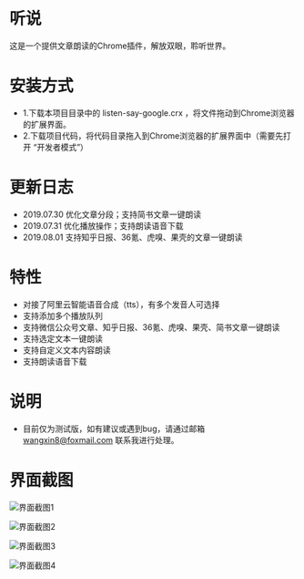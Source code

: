 # 听说

这是一个提供文章朗读的Chrome插件，解放双眼，聆听世界。

# 安装方式
* 1.下载本项目目录中的 listen-say-google.crx ，将文件拖动到Chrome浏览器的扩展界面。
* 2.下载项目代码，将代码目录拖入到Chrome浏览器的扩展界面中（需要先打开 “开发者模式”）

# 更新日志
* 2019.07.30 优化文章分段；支持简书文章一键朗读
* 2019.07.31 优化播放操作；支持朗读语音下载
* 2019.08.01 支持知乎日报、36氪、虎嗅、果壳的文章一键朗读

# 特性
* 对接了阿里云智能语音合成（tts），有多个发音人可选择
* 支持添加多个播放队列
* 支持微信公众号文章、知乎日报、36氪、虎嗅、果壳、简书文章一键朗读
* 支持选定文本一键朗读
* 支持自定义文本内容朗读
* 支持朗读语音下载

# 说明
* 目前仅为测试版，如有建议或遇到bug，请通过邮箱 wangxin8@foxmail.com 联系我进行处理。


# 界面截图

![界面截图1](http://pan.52xyuguo.com/?/%E6%88%91%E7%9A%84%E8%BD%AF%E4%BB%B6/%E6%88%AA%E5%9B%BE/google-1.png)

![界面截图2](http://pan.52xyuguo.com/?/%E6%88%91%E7%9A%84%E8%BD%AF%E4%BB%B6/%E6%88%AA%E5%9B%BE/google-2.png)

![界面截图3](http://pan.52xyuguo.com/?/%E6%88%91%E7%9A%84%E8%BD%AF%E4%BB%B6/%E6%88%AA%E5%9B%BE/google-3.png)

![界面截图4](http://pan.52xyuguo.com/?/%E6%88%91%E7%9A%84%E8%BD%AF%E4%BB%B6/%E6%88%AA%E5%9B%BE/google-4.png)